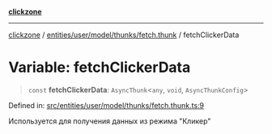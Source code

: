 [**clickzone**](../../../../../../README.md)

***

[clickzone](../../../../../../README.md) / [entities/user/model/thunks/fetch.thunk](../README.md) / fetchClickerData

# Variable: fetchClickerData

> `const` **fetchClickerData**: `AsyncThunk`\<`any`, `void`, `AsyncThunkConfig`\>

Defined in: [src/entities/user/model/thunks/fetch.thunk.ts:9](https://github.com/MaximBri/ClickZone/blob/20f3f0d061a7c50a96ed5bba64acbc325a456072/client/src/entities/user/model/thunks/fetch.thunk.ts#L9)

Используется для получения данных из режима "Кликер"
